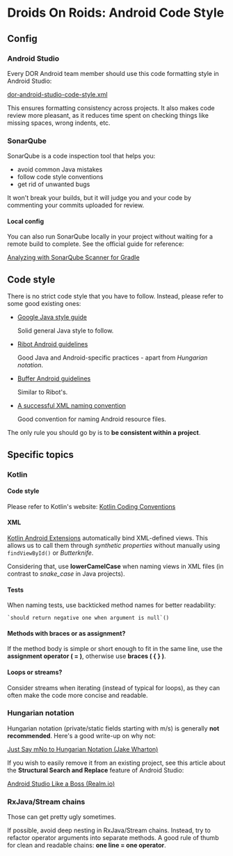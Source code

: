 # Droids On Roids: Android Code Style

## Config

### Android Studio

Every DOR Android team member should use this code formatting style in Android Studio:

[dor-android-studio-code-style.xml](https://github.com/DroidsOnRoids/android-style-guide/blob/master/dor-android-studio-code-style.xml)

This ensures formatting consistency across projects. It also makes code review more pleasant, as it reduces time spent on checking things like missing spaces, wrong indents, etc.

### SonarQube

SonarQube is a code inspection tool that helps you:

* avoid common Java mistakes
* follow code style conventions
* get rid of unwanted bugs

It won't break your builds, but it will judge you and your code by commenting your commits uploaded for review.

#### Local config

You can also run SonarQube locally in your project without waiting for a remote build to complete. See the official guide for reference:

[Analyzing with SonarQube Scanner for Gradle](https://docs.sonarqube.org/display/SCAN/Analyzing+with+SonarQube+Scanner+for+Gradle)

## Code style

There is no strict code style that you have to follow. Instead, please refer to some good existing ones:

* [Google Java style guide](https://google.github.io/styleguide/javaguide.html)

	Solid general Java style to follow.

* [Ribot Android guidelines](https://github.com/ribot/android-guidelines/blob/master/project_and_code_guidelines.md)

	Good Java and Android-specific practices - apart from *Hungarian notation*.

* [Buffer Android guidelines](https://github.com/bufferapp/android-guidelines/blob/master/project_style_guidelines.md)

	Similar to Ribot's.

* [A successful XML naming convention](http://jeroenmols.com/blog/2016/03/07/resourcenaming/)

	Good convention for naming Android resource files.

The only rule you should go by is to **be consistent within a project**.

## Specific topics

### Kotlin

#### Code style

Please refer to Kotlin's website:
[Kotlin Coding Conventions](https://kotlinlang.org/docs/reference/coding-conventions.html)

#### XML

[Kotlin Android Extensions](https://kotlinlang.org/docs/tutorials/android-plugin.html) automatically bind XML-defined views. This allows us to call them through *synthetic properties* without manually using `findViewById()` or *Butterknife*.

Considering that, use **lowerCamelCase** when naming views in XML files (in contrast to *snake_case* in Java projects).

#### Tests

When naming tests, use backticked method names for better readability:

``` `should return negative one when argument is null`() ```

#### Methods with braces or as assignment?

If the method body is simple or short enough to fit in the same line, use the **assignment operator ( = )**, otherwise use **braces ( { } )**.

#### Loops or streams?

Consider streams when iterating (instead of typical for loops), as they can often make the code more concise and readable.

### Hungarian notation
Hungarian notation (private/static fields starting with m/s) is generally **not recommended**. Here's a good write-up on why not:

[Just Say mNo to Hungarian Notation (Jake Wharton)](http://jakewharton.com/just-say-no-to-hungarian-notation/)

If you wish to easily remove it from an existing project, see this article about the **Structural Search and Replace** feature of Android Studio:

[Android Studio Like a Boss (Realm.io)](https://realm.io/news/360andev-philippe-breault-android-studio-ide-like-boss-structural-search-refactoring-java/)

### RxJava/Stream chains

Those can get pretty ugly sometimes.

If possible, avoid deep nesting in RxJava/Stream chains. Instead, try to refactor operator arguments into separate methods. A good rule of thumb for clean and readable chains: **one line = one operator**.
